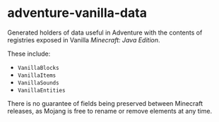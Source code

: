# adventure-vanilla-data

Generated holders of data useful in Adventure with the contents of registries exposed in Vanilla *Minecraft: Java Edition*.

These include:

- `VanillaBlocks`
- `VanillaItems`
- `VanillaSounds`
- `VanillaEntities`

There is no guarantee of fields being preserved between Minecraft releases, as Mojang is free to rename or remove elements at any time.